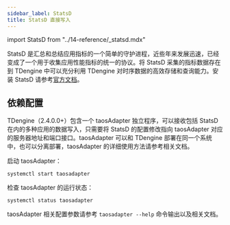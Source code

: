 ```yaml
---
sidebar_label: StatsD
title: StatsD 直接写入
---
```


import StatsD from "../14-reference/_statsd.mdx"

StatsD 是汇总和总结应用指标的一个简单的守护进程，近些年来发展迅速，已经变成了一个用于收集应用性能指标的统一的协议。将 StatsD 采集的指标数据存在到 TDengine 中可以充分利用 TDengine 对时序数据的高效存储和查询能力。安装 StatsD 请参考[官方文档](https://github.com/statsd/statsd)。

## 依赖配置

TDengine（2.4.0.0+）包含一个 taosAdapter 独立程序，可以接收包括 StatsD 在内的多种应用的数据写入，只需要将 StatsD 的配置修改指向 taosAdapter 对应的服务器地址和端口接口。taosAdapter 可以和 TDengine 部署在同一个系统中，也可以分离部署，taosAdapter 的详细使用方法请参考相关文档。

启动 taosAdapter：

```
systemctl start taosadapter
```

检查 taosAdapter 的运行状态：

```
systemctl status taosadapter
```

<StatsD />

taosAdapter 相关配置参数请参考 `taosadapter --help` 命令输出以及相关文档。

